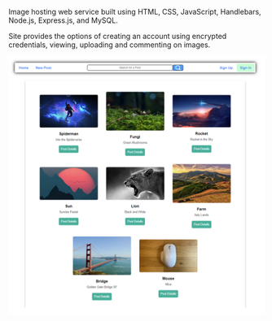 Image hosting web service built using HTML, CSS, JavaScript, Handlebars, Node.js, Express.js, and MySQL. 

Site provides the options of creating an account using encrypted credentials, viewing, uploading and commenting on images. 

![plot](./Homepage.png)
